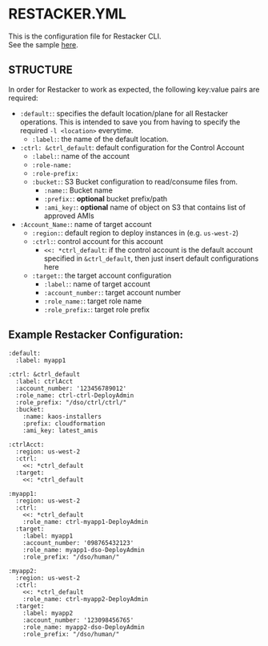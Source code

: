 # RESTACKER.YML
This is the configuration file for Restacker CLI.  
See the sample [here](../source/restacker-sample.yml).

## STRUCTURE
In order for Restacker to work as expected, the following key:value pairs are required:
- `:default:`: specifies the default location/plane for all Restacker operations. This is intended to save you from having to specify the required `-l <location>` everytime.
  - `:label:`: the name of the default location.
- `:ctrl: &ctrl_default`: default configuration for the Control Account
  - `:label:`: name of the account
  - `:role-name:`
  - `:role-prefix:`
  - `:bucket:`: S3 Bucket configuration to read/consume files from.
    - `:name:`: Bucket name
    - `:prefix:`: **optional** bucket prefix/path
    - `:ami_key:`: **optional** name of object on S3 that contains list of approved AMIs
- `:Account_Name:`: name of target account
  - `:region:`: default region to deploy instances in (e.g. `us-west-2`)
  - `:ctrl:`: control account for this account
    - `<<: *ctrl_default`: if the control account is the default account specified in `&ctrl_default`, then just insert default configurations here
  - `:target:`: the target account configuration
    - `:label:`: name of target account
    - `:account_number:`: target account number
    - `:role_name:`: target role name
    - `:role_prefix:`: target role prefix

## Example Restacker Configuration:
```
:default:
  :label: myapp1

:ctrl: &ctrl_default
  :label: ctrlAcct
  :account_number: '123456789012'
  :role_name: ctrl-ctrl-DeployAdmin
  :role_prefix: "/dso/ctrl/ctrl/"
  :bucket:
    :name: kaos-installers
    :prefix: cloudformation
    :ami_key: latest_amis

:ctrlAcct:
  :region: us-west-2
  :ctrl:
    <<: *ctrl_default
  :target:
    <<: *ctrl_default

:myapp1:
  :region: us-west-2
  :ctrl:
    <<: *ctrl_default
    :role_name: ctrl-myapp1-DeployAdmin
  :target:
    :label: myapp1
    :account_number: '098765432123'
    :role_name: myapp1-dso-DeployAdmin
    :role_prefix: "/dso/human/"

:myapp2:
  :region: us-west-2
  :ctrl:
    <<: *ctrl_default
    :role_name: ctrl-myapp2-DeployAdmin
  :target:
    :label: myapp2
    :account_number: '123098456765'
    :role_name: myapp2-dso-DeployAdmin
    :role_prefix: "/dso/human/"

```
